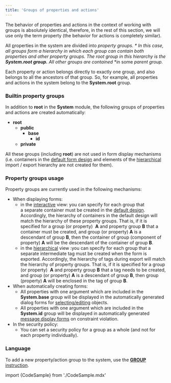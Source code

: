 ```yaml
---
title: 'Groups of properties and actions'
---
```


The behavior of properties and actions in the context of working with groups is absolutely identical, therefore, in the rest of this section, we will use only the term property (the behavior for actions is completely similar).

All [p](Properties.md)roperties in the system are divided into *property groups. * In this case, all groups form a hierarchy in which each group can contain both properties and other property groups. The root group in this hierarchy is the **System.root group.** All other groups are contained* *in some *parent group.*

Each property or action belongs directly to exactly one group, and also belongs to all the ancestors of that group. So, for example, all properties and actions in the system belong to the **System.root** group.

### Builtin property groups

In addition to **root** in the **System** module, the following groups of properties and actions are created automatically:

-   **root**
    -   **public**
        -   **base**
            -   **id**
    -   **private**

All these groups (including **root**) are not used in form display mechanisms (i.e. containers in the [default form design](Form_design.md#default-design) and elements of the [hierarchical](Structured_view.md#hierarchical-view) import / export hierarchy are not created for them).

### Property groups usage

Property groups are currently used in the following mechanisms:

-   When displaying forms:
    -   in the [interactive](Interactive_view.md) view: you can specify for each group that a separate container must be created in the [default design](Form_design.md#default-design). Accordingly, the hierarchy of containers in the default design will match the hierarchy of these property groups. That is, if it is specified for a group (or property)  **A** and property group **B** that a container must be created, and group (or property) **A** is a descendant of group **B**, then the container of group (component of property) **A** will be the descendant of the container of group **B**.
    -   in the [hierarchical](Structured_view.md#hierarchical-view) view :you can specify for each group that a separate intermediate tag must be created when the form is exported. Accordingly, the hierarchy of tags during export will match the hierarchy of property groups. That is, if it is specified for a group (or property)  **A** and property group **B** that a tag needs to be created, and group (or property) **A** is a descendant of group **B**, then group (property) **A** will be enclosed in the tag of group **B**. 
-   When automatically creating forms:
    -   All properties with one argument which are included in the **System.base** group will be displayed in the automatically generated dialog forms for [selecting/editing](Interactive_view.md#selectionediting-forms) objects. 
    -   All properties with one argument which are included in the **System.id** group will be displayed in automatically generated [message display forms](Constraints.md#show-message) on constraint violation.
-   In the security policy:
    -   You can set a security policy for a group as a whole (and not for each property individually).

### Language

To add a new property/action group to the system, use the [**GROUP** instruction](GROUP_instruction.md).

import {CodeSample} from './CodeSample.mdx'

<CodeSample url="http://documentation.lsfusion.org:5000/sample?file=InstructionSample&block=group"/>

  
